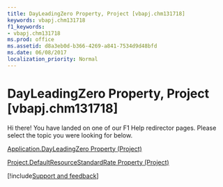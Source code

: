 ```yaml
---
title: DayLeadingZero Property, Project [vbapj.chm131718]
keywords: vbapj.chm131718
f1_keywords:
- vbapj.chm131718
ms.prod: office
ms.assetid: d8a3eb0d-b366-4269-a841-7534d9d48bfd
ms.date: 06/08/2017
localization_priority: Normal
---
```



# DayLeadingZero Property, Project [vbapj.chm131718]

Hi there! You have landed on one of our F1 Help redirector pages. Please select the topic you were looking for below.

[Application.DayLeadingZero Property (Project)](https://msdn.microsoft.com/library/63220c29-6f41-7a32-22bd-0afe49fef5c3%28Office.15%29.aspx)

[Project.DefaultResourceStandardRate Property (Project)](https://msdn.microsoft.com/library/39c5fc04-5710-2a6b-38af-cfc547f3c970%28Office.15%29.aspx)

[!include[Support and feedback](~/includes/feedback-boilerplate.md)]
